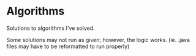 # Algorithms

Solutions to algorithms I've solved.

Some solutions may not run as given; however, the logic works. (ie. .java files may have to be reformatted to run properly) 
